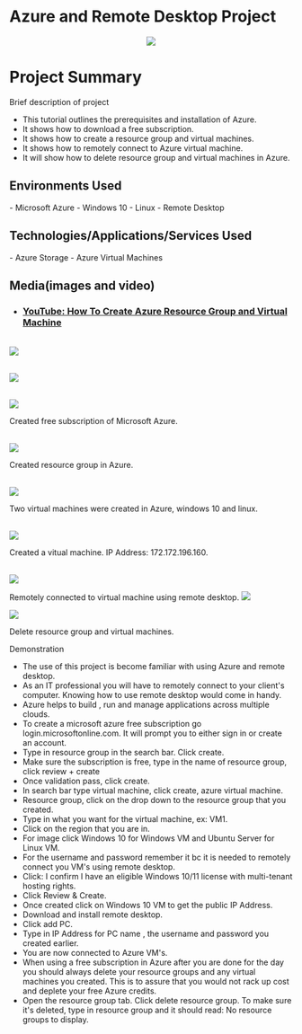 # Azure and Remote Desktop Project
<p align="center">
<img src="https://github.com/L3Renee/IT-Professional-Fundamentals/assets/147538608/33efc5c0-8bd0-4221-b932-13451b0bd289"/>

</p>

<h1>Project Summary </h1>

Brief description of  project 
- This tutorial outlines the prerequisites and installation of Azure. 
- It shows how to download a free subscription. 
- It shows how to create a resource group and virtual machines.
- It shows how to remotely connect to Azure virtual machine.
- It will show how to delete resource group and virtual machines in Azure. <br />

<h2>Environments Used</h2>
- Microsoft Azure 
- Windows 10
- Linux
- Remote Desktop

<h2>Technologies/Applications/Services Used</h2>
- Azure Storage
- Azure Virtual Machines

<h2>Media(images and video)</h2>
  

- ### [YouTube: How To Create Azure Resource Group and Virtual Machine](https://youtu.be/uW1EFt_W1GY)
<br />

<img src="https://github.com/L3Renee/IT-Professional-Fundamentals/assets/147538608/8e9cda8b-3c4e-422a-8eb0-f28bbaf25dd8"/>
</p>
<p>
<br />
<img src="https://github.com/L3Renee/Practical-Exam-Project/assets/147538608/3a744520-24ce-46c6-a9cf-684b8cef086a"/>
</p>
<p>
<br />
<img src="https://github.com/L3Renee/Practical-Exam-Project/assets/147538608/9895402e-1525-4d6b-b323-466e015add4a"/>
</p>
<p>
Created free subscription of Microsoft Azure.
</p>
<br />

<img src="https://github.com/L3Renee/Practical-Exam-Project/assets/147538608/17b6d8da-924d-48af-92f4-b19b21b5c7f5"/>
</p>
<p>
Created resource group in Azure. 
</p>
<br />

<img src="https://github.com/L3Renee/Practical-Exam-Project/assets/147538608/915a136a-0960-4b3f-9a99-85d49371bb45"/>
</p>
<p>
Two virtual machines were created in Azure, windows 10 and linux. 
</p>
<br />
<img src="https://github.com/L3Renee/osTicket-examples/assets/147538608/87880e15-c492-4b5a-ac8f-40aadec7f965"/>
</p>
<p>
Created a vitual machine. IP Address: 172.172.196.160.
</p>
<br />

<img src="https://github.com/L3Renee/osTicket-examples/assets/147538608/6d511843-6569-4f88-9ad3-21f12b222d59"/>
</p>
<p>
Remotely connected to virtual machine using remote desktop.

<img src="https://github.com/L3Renee/Practical-Exam-Project/assets/147538608/572dbdcc-6328-4ba8-9df5-209dd52c7bc8"/>
</p>
<p>
  
<img src="https://github.com/L3Renee/Practical-Exam-Project/assets/147538608/189e5b41-24b7-440e-8722-72d2dbd11743"/>
</p>
<p>
Delete resource group and virtual machines.

Demonstration
-  The use of this project is become familiar with using Azure and remote desktop. 
-  As an IT professional you will have to remotely connect to your client's computer. Knowing how to use remote desktop would come in 
   handy. 
-  Azure helps to build , run and manage applications across multiple clouds.
-  To create a microsoft azure free subscription go login.microsoftonline.com. It will prompt you to either sign in or create an 
   account. 
-  Type in resource group in the search bar. Click create.
-  Make sure the subscription is free, type in the name of resource group, click review + create
-  Once validation pass, click create.
-  In search bar type virtual machine, click create, azure virtual machine.
-  Resource group, click on the drop down to the resource group that you created.
-  Type in what you want for the virtual machine, ex: VM1.
-  Click on the region that you are in. 
-  For image click Windows 10 for Windows VM and Ubuntu Server for Linux VM.
-  For the username and password remember it bc it is needed to remotely connect you VM's using remote desktop.
-  Click: I confirm I have an eligible Windows 10/11 license with multi-tenant hosting rights.
-  Click Review & Create.
-  Once created click on Windows 10 VM to get the public IP Address. 
-  Download and install remote desktop.
-  Click add PC.
-  Type in IP Address for PC name , the username and password you created earlier.
-  You are now connected to Azure VM's.
-  When using a free subscription in Azure after you are done for the day you should always delete your resource groups and any 
   virtual machines you created. This is to assure that you would not rack up cost and deplete your free Azure credits. 
-  Open the resource group tab. Click delete resource group. To make sure it's deleted, type in resource group and it should read: No 
  resource groups to display. 




